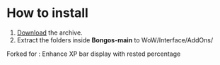 # How to install

1. [Download](https://github.com/mrrosh/Bongos/archive/refs/heads/main.zip) the archive.
2. Extract the folders inside **Bongos-main** to WoW/Interface/AddOns/

Forked for :  Enhance XP bar display with rested percentage 

